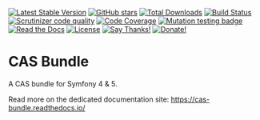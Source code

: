 [![Latest Stable Version](https://img.shields.io/packagist/v/drupol/cas-bundle.svg?style=flat-square)](https://packagist.org/packages/drupol/cas-bundle)
 [![GitHub stars](https://img.shields.io/github/stars/drupol/cas-bundle.svg?style=flat-square)](https://packagist.org/packages/drupol/cas-bundle)
 [![Total Downloads](https://img.shields.io/packagist/dt/drupol/cas-bundle.svg?style=flat-square)](https://packagist.org/packages/drupol/cas-bundle)
 [![Build Status](https://img.shields.io/travis/drupol/cas-bundle/master.svg?style=flat-square)](https://travis-ci.org/drupol/cas-bundle)
 [![Scrutinizer code quality](https://img.shields.io/scrutinizer/quality/g/drupol/cas-bundle/master.svg?style=flat-square)](https://scrutinizer-ci.com/g/drupol/cas-bundle/?branch=master)
 [![Code Coverage](https://img.shields.io/scrutinizer/coverage/g/drupol/cas-bundle/master.svg?style=flat-square)](https://scrutinizer-ci.com/g/drupol/cas-bundle/?branch=master)
 [![Mutation testing badge](https://badge.stryker-mutator.io/github.com/drupol/cas-bundle/master)](https://stryker-mutator.github.io)
 [![Read the Docs](https://img.shields.io/readthedocs/cas-bundle?style=flat-square)](https://cas-bundle.readthedocs.io/)
 [![License](https://img.shields.io/packagist/l/drupol/cas-bundle.svg?style=flat-square)](https://packagist.org/packages/drupol/cas-bundle)
 [![Say Thanks!](https://img.shields.io/badge/Say-thanks-brightgreen.svg?style=flat-square)](https://saythanks.io/to/drupol)
 [![Donate!](https://img.shields.io/badge/Donate-Paypal-brightgreen.svg?style=flat-square)](https://paypal.me/drupol)
 
# CAS Bundle

A CAS bundle for Symfony 4 & 5.

Read more on the dedicated documentation site: https://cas-bundle.readthedocs.io/